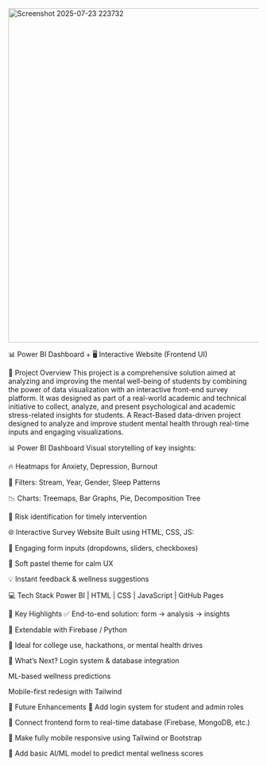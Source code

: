 
<img width="1194" height="671" alt="Screenshot 2025-07-23 223732" src="https://github.com/user-attachments/assets/cb690cac-62a3-4bd0-baad-0c1c0a639c94" />

📊 Power BI Dashboard + 🖥️ Interactive Website (Frontend UI)

📝 Project Overview
This project is a comprehensive solution aimed at analyzing and improving the mental well-being of students by combining the power of data visualization with an interactive front-end survey platform. It was designed as part of a real-world academic and technical initiative to collect, analyze, and present psychological and academic stress-related insights for students.
A React-Based data-driven project designed to analyze and improve student mental health through real-time inputs and engaging visualizations.

📊 Power BI Dashboard
Visual storytelling of key insights:

🔥 Heatmaps for Anxiety, Depression, Burnout

📍 Filters: Stream, Year, Gender, Sleep Patterns

📉 Charts: Treemaps, Bar Graphs, Pie, Decomposition Tree

🧠 Risk identification for timely intervention

🌐 Interactive Survey Website
Built using HTML, CSS, JS:

📝 Engaging form inputs (dropdowns, sliders, checkboxes)

🎨 Soft pastel theme for calm UX

💡 Instant feedback & wellness suggestions

💻 Tech Stack
Power BI | HTML | CSS | JavaScript | GitHub Pages

🚀 Key Highlights
✅ End-to-end solution: form → analysis → insights

🧩 Extendable with Firebase / Python

📌 Ideal for college use, hackathons, or mental health drives

🔮 What’s Next?
Login system & database integration

ML-based wellness predictions

Mobile-first redesign with Tailwind

📍 Future Enhancements
🔐 Add login system for student and admin roles

📡 Connect frontend form to real-time database (Firebase, MongoDB, etc.)

📲 Make fully mobile responsive using Tailwind or Bootstrap

🤖 Add basic AI/ML model to predict mental wellness scores

